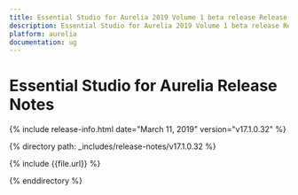 ```yaml
---
title: Essential Studio for Aurelia 2019 Volume 1 beta release Release Notes  
description: Essential Studio for Aurelia 2019 Volume 1 beta release Release Notes  
platform: aurelia
documentation: ug
---
```


# Essential Studio for Aurelia  Release Notes  

{% include release-info.html date="March 11, 2019"  version="v17.1.0.32" %} 


{% directory path: _includes/release-notes/v17.1.0.32 %}

{% include {{file.url}} %}

{% enddirectory %}